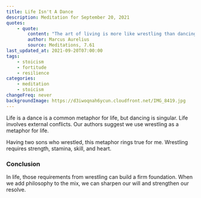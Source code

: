 ```yaml
---
title: Life Isn't A Dance
description: Meditation for September 20, 2021
quotes:
    - quote:
        content: "The art of living is more like wrestling than dancing, because an artful life requires being prepared to meet and withstand sudden and unexpected attacks."
        author: Marcus Aurelius
        source: Meditations, 7.61
last_updated_at: 2021-09-20T07:00:00
tags:
    - stoicism
    - fortitude
    - resilience
categories:
    - meditation
    - stoicism
changeFreq: never
backgroundImage: https://d3iwoqnah6ycun.cloudfront.net/IMG_8419.jpg
---
```


Life is a dance is a common metaphor for life, but dancing is singular. Life involves external conflicts. Our authors 
suggest we use wrestling as a metaphor for life.

Having two sons who wrestled, this metaphor rings true for me. Wrestling requires strength, stamina, skill, and heart.

### Conclusion

In life, those requirements from wrestling can build a firm foundation. When we add philosophy to the mix, we can 
sharpen our will and strengthen our resolve.



